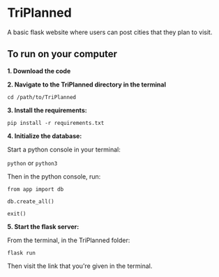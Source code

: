 # TriPlanned
A basic flask website where users can post cities that they plan to visit.

## To run on your computer

**1. Download the code**

**2. Navigate to the TriPlanned directory in the terminal**

`cd /path/to/TriPlanned`

**3. Install the requirements:**

`pip install -r requirements.txt`

**4. Initialize the database:**

Start a python console in your terminal:

`python` or `python3`

Then in the python console, run:

`from app import db`

`db.create_all()`

`exit()`

**5. Start the flask server:**

From the terminal, in the TriPlanned folder:

`flask run`  

Then visit the link that you're given in the terminal.

